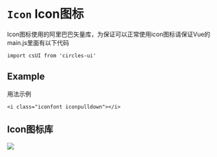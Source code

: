 # `Icon` Icon图标
Icon图标使用的阿里巴巴矢量库，为保证可以正常使用icon图标请保证Vue的main.js里面有以下代码
```
import csUI from 'circles-ui'
```

## Example
用法示例
```
<i class="iconfont iconpulldown"></i>

```
## Icon图标库

![](https://rightinhome.oss-cn-hangzhou.aliyuncs.com/jlbk_xcx/2020/09/08/1599542742980.png)
